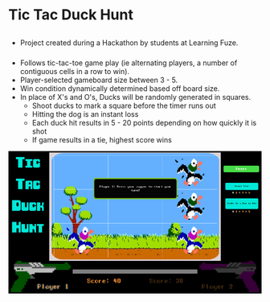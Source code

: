 # Tic Tac Duck Hunt

##
- Project created during a Hackathon by students at Learning Fuze.

###
- Follows tic-tac-toe game play (ie alternating players, a number of contiguous cells in a row to win).
- Player-selected gameboard size between 3 - 5.
- Win condition dynamically determined based off board size.
- In place of X's and O's, Ducks will be randomly generated in squares.
	- Shoot ducks to mark a square before the timer runs out
	- Hitting the dog is an instant loss
	- Each duck hit results in 5 - 20 points depending on how quickly it is shot
	- If game results in a tie, highest score wins

![Alt text](/assets/readme.png?raw=true "Player 2's turn")
